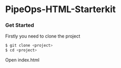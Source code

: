 # PipeOps-HTML-Starterkit 

### Get Started
Firstly you need to clone the project 

```bash
$ git clone <project>
$ cd <project>
```

Open index.html 